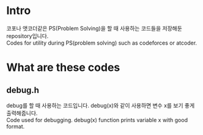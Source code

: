 # Intro
코포나 앳코더같은 PS(Problem Solving)을 할 때 사용하는 코드들을 저장해둔 repository입니다.  
Codes for utility during PS(problem solving) such as codeforces or atcoder. 

# What are these codes
## debug.h
debug를 할 때 사용하는 코드입니다. debug(x)와 같이 사용하면 변수 x를 보기 좋게 출력해줍니다.  
Code used for debugging. debug(x) function prints variable x with good format.